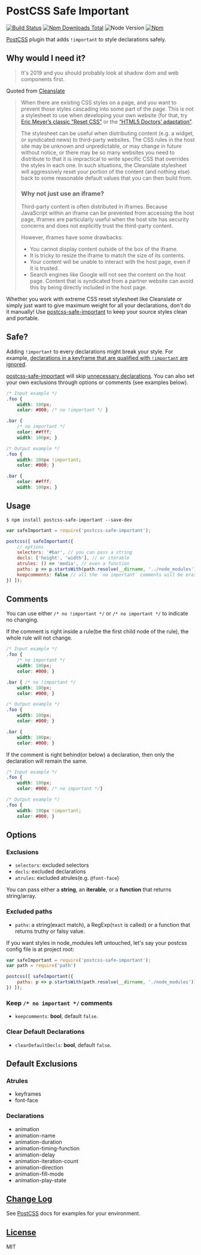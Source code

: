 # PostCSS Safe Important

[![Build Status][ci-img]][ci]
[![Npm Downloads Total][dt-img]][npm]
![Node Version][node-img]
[![Npm][npm-img]][npm]

[PostCSS] plugin that adds `!important` to style declarations safely.

[PostCSS]:  https://github.com/postcss/postcss
[ci-img]:   https://travis-ci.org/crimx/postcss-safe-important.svg
[ci]:       https://travis-ci.org/crimx/postcss-safe-important
[npm-img]:  https://img.shields.io/npm/v/postcss-safe-important.svg
[npm]:      https://www.npmjs.com/package/postcss-safe-important
[dt-img]:   https://img.shields.io/npm/dt/postcss-safe-important.svg
[node-img]: https://img.shields.io/npm/dm/postcss-safe-important.svg

## Why would I need it?

> It's 2019 and you should probably look at shadow dom and web components first.

Quoted from [Cleanslate](http://cleanslatecss.com/#Why-would-I-need-it)

> When there are existing CSS styles on a page, and you want to prevent those styles cascading into some part of the page. This is not a stylesheet to use when developing your own website (for that, try [Eric Meyer’s classic “Reset CSS”](http://meyerweb.com/eric/tools/css/reset/) or the [“HTML5 Doctors’ adaptation”](http://html5doctor.com/html-5-reset-stylesheet).
>
> The stylesheet can be useful when distributing content (e.g. a widget, or syndicated news) to third-party websites. The CSS rules in the host site may be unknown and unpredictable, or may change in future without notice, or there may be so many websites you need to distribute to that it is impractical to write specific CSS that overrides the styles in each one. In such situations, the Cleanslate stylesheet will aggressively reset your portion of the content (and nothing else) back to some reasonable default values that you can then build from.
>
> ### Why not just use an iframe?
>
> Third-party content is often distributed in iframes. Because JavaScript within an iframe can be prevented from accessing the host page, iframes are particularly useful when the host site has security concerns and does not explicitly trust the third-party content.
>
> However, iframes have some drawbacks:
>
> - You cannot display content outside of the box of the iframe.
> - It is tricky to resize the iframe to match the size of its contents.
> - Your content will be unable to interact with the host page, even if it is trusted.
> - Search engines like Google will not see the content on the host page. Content that is syndicated from a partner website can avoid this by being directly included in the host page.


Whether you work with extreme CSS reset stylesheet like Cleanslate or simply just want to give maximum weight for all your declarations, don't do it manually! Use [postcss-safe-important] to keep your source styles clean and portable.

## Safe?

Adding `!important` to every declarations might break your style. For example, [declarations in a keyframe that are qualified with `!important` are ignored](https://developer.mozilla.org/en-US/docs/Web/CSS/@keyframes#!important_in_a_keyframe).

[postcss-safe-important] will skip [unnecessary declarations](#default-exclusions). You can also set your own exclusions through options or comments (see examples below).

[postcss-safe-important]: https://github.com/Crimx/postcss-safe-important


```css
/* Input example */
.foo {
    width: 100px;
    color: #000; /* no !important */ }

.bar {
    /* no important */
    color: ##fff;
    width: 100px; }
```

```css
/* Output example */
.foo {
    width: 100px !important;
    color: #000; }

.bar {
    color: ##fff;
    width: 100px; }
```

## Usage

```
$ npm install postcss-safe-important --save-dev
```

```js
var safeImportant = require('postcss-safe-important');

postcss([ safeImportant({
    // options
    selectors: '#bar', // you can pass a string
    decls: ['height', 'width'], // or iterable
    atrules: () => 'media', // even a function
    paths: p => p.startsWith(path.resolve(__dirname, '../node_modules')), // rule out paths
    keepcomments: false // all the `no important` comments will be erased
}) ]);
```

## Comments

You can use either `/* no !important */` or `/* no important */` to indicate no changing.

If the comment is right inside a rule(be the first child node of the rule), the whole rule will not change.

```css
/* Input example */
.foo {
    /* no important */
    width: 100px;
    color: #000; }

.bar { /* no !important */
    width: 100px;
    color: #000; }
```

```css
/* Output example */
.foo {
    width: 100px;
    color: #000; }

.bar {
    width: 100px;
    color: #000; }
```

If the comment is right behind(or below) a declaration, then only the declaration will remain the same.

```css
/* Input example */
.foo {
    width: 100px;
    color: #000; /* no important */}
```

```css
/* Output example */
.foo {
    width: 100px !important;
    color: #000; }
```

## Options

### Exclusions

- `selectors`: excluded selectors
- `decls`: excluded declarations
- `atrules`: excluded atrules(e.g. `@font-face`)

You can pass either a **string**, an **iterable**, or a **function** that returns string/array.

### Excluded paths

- `paths`: a string(exact match), a RegExp(`test` is called) or a function that returns truthy or falsy value.

If you want styles in node_modules left untouched, let's say your postcss config file is at project root:

```js
var safeImportant = require('postcss-safe-important');
var path = require('path')

postcss([ safeImportant({
    paths: p => p.startsWith(path.resolve(__dirname, './node_modules'))
}) ]);
```

### Keep `/* no important */` comments

- `keepcomments`: **bool**, default `false`.

### Clear Default Declarations

- `clearDefaultDecls`: **bool**, default `false`.

## Default Exclusions

### Atrules

- keyframes
- font-face

### Declarations

- animation
- animation-name
- animation-duration
- animation-timing-function
- animation-delay
- animation-iteration-count
- animation-direction
- animation-fill-mode
- animation-play-state

## [Change Log](CHANGELOG.md)

See [PostCSS] docs for examples for your environment.

## [License](LICENSE)

MIT
